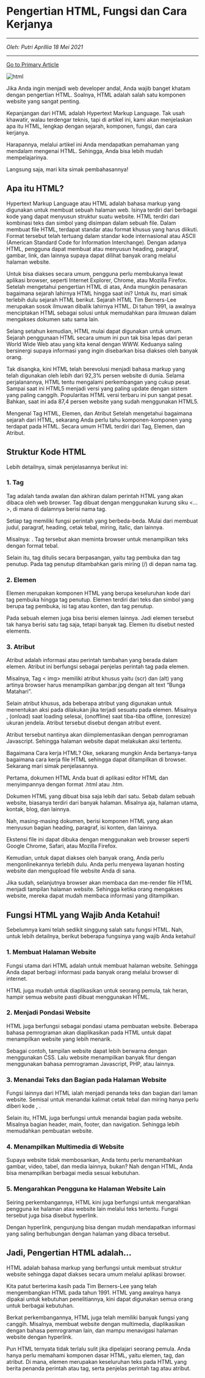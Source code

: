 # Pengertian HTML, Fungsi dan Cara Kerjanya

---

_Oleh: Putri Aprillia_
_18 Mei 2021_

---

[Go to Primary Article](https://www.niagahoster.co.id/blog/html-adalah/)

![html](https://niagaspace.sgp1.digitaloceanspaces.com/blog/wp-content/uploads/2021/05/17133817/Apa-itu-HTML.jpg)

Jika Anda ingin menjadi web developer andal, Anda wajib banget khatam dengan pengertian HTML. Soalnya, HTML adalah salah satu komponen website yang sangat penting. 

Kepanjangan dari HTML adalah Hypertext Markup Language. Tak usah khawatir, walau terdengar teknis, tapi di artikel ini, kami akan menjelaskan apa itu HTML, lengkap dengan sejarah, komponen, fungsi, dan cara kerjanya.

Harapannya, melalui artikel ini Anda mendapatkan pemahaman yang mendalam mengenai HTML. Sehingga, Anda bisa lebih mudah mempelajarinya. 

Langsung saja, mari kita simak pembahasannya!

## Apa itu HTML?

Hypertext Markup Language atau HTML adalah bahasa markup yang digunakan untuk membuat sebuah halaman web. Isinya terdiri dari berbagai kode yang dapat menyusun struktur suatu website. HTML terdiri dari kombinasi teks dan simbol yang disimpan dalam sebuah file. Dalam membuat file HTML, terdapat standar atau format khusus yang harus diikuti. Format tersebut telah tertuang dalam standar kode internasional atau ASCII (American Standard Code for Information Interchange). Dengan adanya HTML, pengguna dapat membuat atau menyusun heading, paragraf, gambar, link, dan lainnya supaya dapat dilihat banyak orang melalui halaman website. 


Untuk bisa diakses secara umum, pengguna perlu membukanya lewat aplikasi browser, seperti Internet Explorer, Chrome, atau Mozilla Firefox. Setelah mengetahui pengertian HTML di atas, Anda mungkin penasaran bagaimana sejarah lahirnya HTML hingga saat ini? Untuk itu, mari simak terlebih dulu sejarah HTML berikut. Sejarah HTML 
Tim Berners-Lee merupakan sosok ilmuwan dibalik lahirnya HTML. Di tahun 1991, ia awalnya menciptakan HTML sebagai solusi untuk memudahkan para ilmuwan dalam mengakses dokumen satu sama lain. 

Selang setahun kemudian, HTML mulai dapat digunakan untuk umum. Sejarah penggunaan HTML secara umum ini pun tak bisa lepas dari peran World Wide Web atau yang kita kenal dengan WWW. Keduanya saling bersinergi supaya informasi yang ingin disebarkan bisa diakses oleh banyak orang. 

Tak disangka, kini HTML telah berevolusi menjadi bahasa markup yang telah digunakan oleh lebih dari 92,3% persen website di dunia. Selama perjalanannya, HTML tentu mengalami perkembangan yang cukup pesat. Sampai saat ini HTML5 menjadi versi yang paling update dengan sistem yang paling canggih. Popularitas HTML versi terbaru ini pun sangat pesat. Bahkan, saat ini ada 87,4 persen website yang sudah menggunakan HTML5. 

Mengenal Tag HTML, Elemen, dan Atribut 
Setelah mengetahui bagaimana sejarah dari HTML, sekarang Anda perlu tahu komponen-komponen yang terdapat pada HTML. Secara umum HTML terdiri dari Tag, Elemen, dan Atribut. 

## Struktur Kode HTML
Lebih detailnya, simak penjelasannya berikut ini: 

### 1. Tag
Tag adalah tanda awalan dan akhiran dalam perintah HTML yang akan dibaca oleh web browser. Tag dibuat dengan menggunakan kurung siku <…>, di mana di dalamnya berisi nama tag.  

Setiap tag memiliki fungsi perintah yang berbeda-beda. Mulai dari membuat judul, paragraf, heading, cetak tebal, miring, italic, dan lainnya.  

Misalnya: <bold>. Tag tersebut akan meminta browser untuk menampilkan teks dengan format tebal. 

Selain itu, tag ditulis secara berpasangan, yaitu tag pembuka dan tag penutup.  Pada tag penutup ditambahkan garis miring (/) di depan nama tag. 

### 2. Elemen 
Elemen merupakan komponen HTML yang berupa keseluruhan kode dari tag pembuka hingga tag penutup. Elemen terdiri dari teks dan simbol yang berupa tag pembuka, isi tag atau konten, dan tag penutup. 


Pada sebuah elemen juga bisa berisi elemen lainnya. Jadi elemen tersebut tak hanya berisi satu tag saja, tetapi banyak tag. Elemen itu disebut nested elements.

### 3. Atribut 
Atribut adalah informasi atau perintah tambahan yang berada dalam elemen. Atribut ini berfungsi sebagai penjelas perintah tag pada elemen. 

Misalnya, Tag < img> memiliki atribut khusus yaitu (scr) dan (alt) yang artinya browser harus menampilkan gambar.jpg dengan alt text “Bunga Matahari”. 

Selain atribut khusus, ada beberapa atribut yang digunakan untuk menentukan aksi pada dilakukan jika terjadi sesuatu pada elemen. Misalnya , (onload) saat loading selesai, (onoffline) saat tiba-tiba offline, (onresize) ukuran jendela. Atribut tersebut disebut dengan atribut event. 

Atribut tersebut nantinya akan diimplementasikan dengan pemrograman Javascript. Sehingga halaman website dapat melakukan aksi tertentu. 

Bagaimana Cara kerja HTML? 
Oke, sekarang mungkin Anda bertanya-tanya bagaimana cara kerja file HTML sehingga dapat ditampilkan di browser. Sekarang mari simak penjelasannya.

Pertama, dokumen HTML Anda buat di aplikasi editor HTML dan menyimpannya dengan format .html atau .htm. 

Dokumen HTML yang dibuat bisa saja lebih dari satu. Sebab dalam sebuah website, biasanya terdiri dari banyak halaman. Misalnya aja, halaman utama, kontak, blog, dan lainnya. 

Nah, masing-masing dokumen, berisi komponen HTML yang akan menyusun bagian heading, paragraf, isi konten, dan lainnya. 

Ekstensi file ini dapat dibuka dengan menggunakan web browser seperti Google Chrome, Safari, atau Mozilla Firefox.

Kemudian, untuk dapat diakses oleh banyak orang, Anda perlu mengonlinekannya terlebih dulu. Anda perlu menyewa layanan hosting website dan mengupload file website Anda di sana.

Jika sudah, selanjutnya browser akan membaca  dan me-render file HTML menjadi tampilan halaman website. Sehingga ketika orang mengakses website, mereka dapat mudah membaca informasi yang ditampilkan.

## Fungsi HTML yang Wajib Anda Ketahui! 
Sebelumnya kami telah sedikit singgung salah satu fungsi HTML. Nah, untuk lebih detailnya, berikut beberapa fungsinya yang wajib Anda ketahui! 

### 1. Membuat Halaman Website 
Fungsi utama dari HTML adalah untuk membuat halaman website. Sehingga Anda dapat berbagi informasi pada banyak orang melalui browser di internet. 

HTML juga mudah untuk diaplikasikan untuk seorang pemula, tak heran, hampir semua website pasti dibuat menggunakan HTML. 

### 2. Menjadi Pondasi Website 
HTML juga berfungsi sebagai pondasi utama pembuatan website. Beberapa bahasa pemrograman akan diaplikasikan pada HTML untuk dapat menampilkan website yang lebih menarik. 

Sebagai contoh, tampilan website dapat lebih berwarna dengan menggunakan CSS. Lalu website menampilkan banyak fitur dengan menggunakan bahasa pemrograman Javascript, PHP, atau lainnya. 

### 3. Menandai Teks dan Bagian pada Halaman Website 
Fungsi lainnya dari HTML ialah menjadi penanda teks dan bagian dari laman website. Semisal untuk menandai kalimat cetak tebal dan miring hanya perlu diberi kode <bold>, <italic>. 

Selain itu, HTML juga berfungsi untuk menandai bagian pada website. Misalnya bagian header, main, footer, dan navigation. Sehingga lebih memudahkan pembuatan website. 

### 4. Menampilkan Multimedia di Website 
Supaya website tidak membosankan, Anda tentu perlu menambahkan gambar, video, tabel, dan media lainnya, bukan? Nah dengan HTML, Anda bisa menampilkan berbagai media sesuai kebutuhan.  

### 5. Mengarahkan Pengguna ke Halaman Website Lain
Seiring perkembangannya, HTML kini juga berfungsi untuk mengarahkan pengguna ke halaman atau website lain melalui teks tertentu. Fungsi tersebut juga bisa disebut hyperlink.

Dengan hyperlink, pengunjung bisa dengan mudah mendapatkan informasi yang saling berhubungan dengan halaman yang dibaca tersebut. 

## Jadi, Pengertian HTML adalah…
HTML adalah bahasa markup yang berfungsi untuk membuat struktur website sehingga dapat diakses secara umum melalui aplikasi browser.  

Kita patut berterima kasih pada Tim Berners-Lee yang telah mengembangkan HTML pada tahun 1991. HTML yang awalnya hanya dipakai untuk kebutuhan penelitiannya, kini dapat digunakan semua orang untuk berbagai kebutuhan. 

Berkat perkembangannya, HTML juga telah memiliki banyak fungsi yang canggih. Misalnya, membuat website dengan multimedia, diaplikasikan dengan bahasa pemrograman lain, dan mampu menavigasi halaman website dengan hyperlink. 

Pun HTML ternyata tidak terlalu sulit jika dipelajari seorang pemula. Anda hanya perlu memahami komponen dasar HTML, yaitu elemen, tag, dan atribut. Di mana, elemen merupakan keseluruhan teks pada HTML yang berita penanda perintah atau tag, serta penjelas perintah tag atau atribut. 



